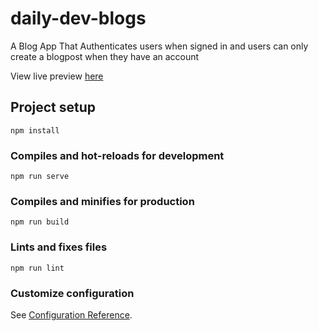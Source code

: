 # daily-dev-blogs

A Blog App That Authenticates users when signed in and users can only create a blogpost when they have an account

View live preview [here](https://daily-dev-blogs-h1qg3b2kr-blackbullet99.vercel.app/)

## Project setup
```
npm install
```

### Compiles and hot-reloads for development
```
npm run serve
```

### Compiles and minifies for production
```
npm run build
```

### Lints and fixes files
```
npm run lint
```

### Customize configuration
See [Configuration Reference](https://cli.vuejs.org/config/).

